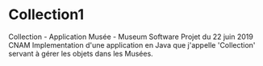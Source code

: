 # Collection1
Collection - Application Musée - Museum Software
Projet du 22 juin 2019 CNAM Implementation d'une application en Java
que j'appelle 'Collection' servant à gérer les objets dans les Musées.
